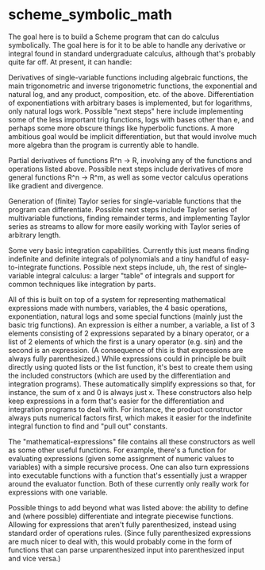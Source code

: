 # scheme_symbolic_math
The goal here is to build a Scheme program that can do calculus symbolically. The goal here is for it to be able to handle any derivative or integral found in standard undergraduate calculus, although that's probably quite far off. At present, it can handle:

Derivatives of single-variable functions including algebraic functions, the main trigonometric and inverse trigonometric functions, the exponential and natural log, and any product, composition, etc. of the above. Differentiation of exponentiations with arbitrary bases is implemented, but for logarithms, only natural logs work. Possible "next steps" here include implementing some of the less important trig functions, logs with bases other than e, and perhaps some more obscure things like hyperbolic functions. A more ambitious goal would be implicit differentiation, but that would involve much more algebra than the program is currently able to handle.

Partial derivatives of functions R^n -> R, involving any of the functions and operations listed above. Possible next steps include derivatives of more general functions R^n -> R^m, as well as some vector calculus operations like gradient and divergence.

Generation of (finite) Taylor series for single-variable functions that the program can differentiate. Possible next steps include Taylor series of multivariable functions, finding remainder terms, and implementing Taylor series as streams to allow for more easily working with Taylor series of arbitrary length.

Some very basic integration capabilities. Currently this just means finding indefinite and definite integrals of polynomials and a tiny handful of easy-to-integrate functions. Possible next steps include, uh, the rest of single-variable integral calculus: a larger "table" of integrals and support for common techniques like integration by parts. 

All of this is built on top of a system for representing mathematical expressions made with numbers, variables, the 4 basic operations, exponentiation, natural logs and some special functions (mainly just the basic trig functions). An expression is either a number, a variable, a list of 3 elements consisting of 2 expressions separated by a binary operator, or a list of 2 elements of which the first is a unary operator (e.g. sin) and the second is an expression. (A consequence of this is that expressions are always fully parenthesized.) While expressions could in principle be built directly using quoted lists or the list function, it's best to create them using the included constructors (which are used by the differentiation and integration programs). These automatically simplify expressions so that, for instance, the sum of x and 0 is always just x. These constructors also help keep expressions in a form that's easier for the differentiation and integration programs to deal with. For instance, the product constructor always puts numerical factors first, which makes it easier for the indefinite integral function to find and "pull out" constants. 

The "mathematical-expressions" file contains all these constructors as well as some other useful functions. For example, there's a function for evaluating expressions (given some assignment of numeric values to variables) with a simple recursive process. One can also turn expressions into executable functions with a function that's essentially just a wrapper around the evaluator function. Both of these currently only really work for expressions with one variable. 

Possible things to add beyond what was listed above: the ability to define and (where possible) differentiate and integrate piecewise functions. Allowing for expressions that aren't fully parenthesized, instead using standard order of operations rules. (Since fully parenthesized expressions are much nicer to deal with, this would probably come in the form of functions that can parse unparenthesized input into parenthesized input and vice versa.)
